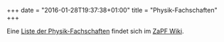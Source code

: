 +++
date = "2016-01-28T19:37:38+01:00"
title = "Physik-Fachschaften"
+++

Eine [Liste der Physik-Fachschaften](http://zapf.wiki/Liste_der_Physik-Fachschaften) findet sich im [ZaPF Wiki](http://zapf.wiki).
